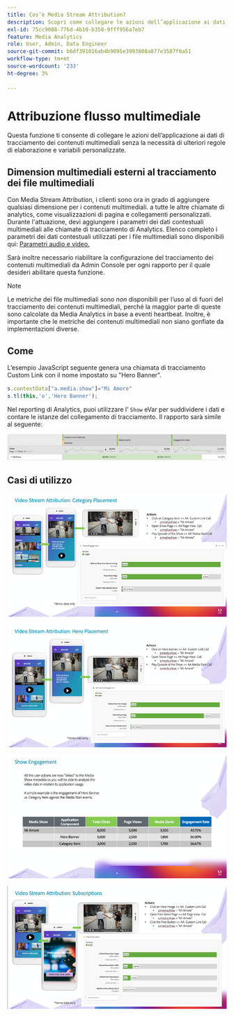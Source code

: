 ```yaml
---
title: Cos’è Media Stream Attribution?
description: Scopri come collegare le azioni dell’applicazione ai dati di tracciamento dei contenuti multimediali senza la necessità di ulteriori regole di elaborazione e variabili personalizzate.
exl-id: 75cc9088-776d-4b10-b358-9fff956a7eb7
feature: Media Analytics
role: User, Admin, Data Engineer
source-git-commit: b6df391016ab4b9095e3993808a877e3587f0a51
workflow-type: tm+mt
source-wordcount: '233'
ht-degree: 3%

---
```


# Attribuzione flusso multimediale

Questa funzione ti consente di collegare le azioni dell’applicazione ai dati di tracciamento dei contenuti multimediali senza la necessità di ulteriori regole di elaborazione e variabili personalizzate.

## Dimension multimediali esterni al tracciamento dei file multimediali

Con Media Stream Attribution, i clienti sono ora in grado di aggiungere qualsiasi dimensione per i contenuti multimediali.
a tutte le altre chiamate di analytics, come visualizzazioni di pagina e collegamenti personalizzati. Durante l&#39;attuazione,
devi aggiungere i parametri dei dati contestuali multimediali alle chiamate di tracciamento di Analytics. Elenco completo
i parametri dei dati contestuali utilizzati per i file multimediali sono disponibili qui: [Parametri audio e video.](/help/metrics-and-metadata/audio-video-parameters.md)

Sarà inoltre necessario riabilitare la configurazione del tracciamento dei contenuti multimediali da Admin Console per ogni rapporto per il quale desideri abilitare questa funzione.

>[!NOTE]
>
>Le metriche dei file multimediali sono _non_ disponibili per l’uso al di fuori del tracciamento dei contenuti multimediali, perché la maggior parte di queste sono calcolate da Media Analytics in base a eventi heartbeat. Inoltre, è importante che le metriche dei contenuti multimediali non siano gonfiate da implementazioni diverse.

## Come

L’esempio JavaScript seguente genera una chiamata di tracciamento Custom Link con il nome impostato su &quot;Hero Banner&quot;.

```javascript
s.contextData["a.media.show"]="Mi Amore"
s.tl(this,'o','Hero Banner');
```

Nel reporting di Analytics, puoi utilizzare l’ `Show` eVar per suddividere i dati e contare le istanze del collegamento di tracciamento. Il rapporto sarà simile al seguente:

![](/assets/myShow-rpt-1.png)

## Casi di utilizzo

![](/assets/vid-stream-attr-category.png)

![](/assets/vid-stream-attr-hero.png)

![](/assets/show-engagement.png)

![](/assets/vid-stream-attr-subs.png)
